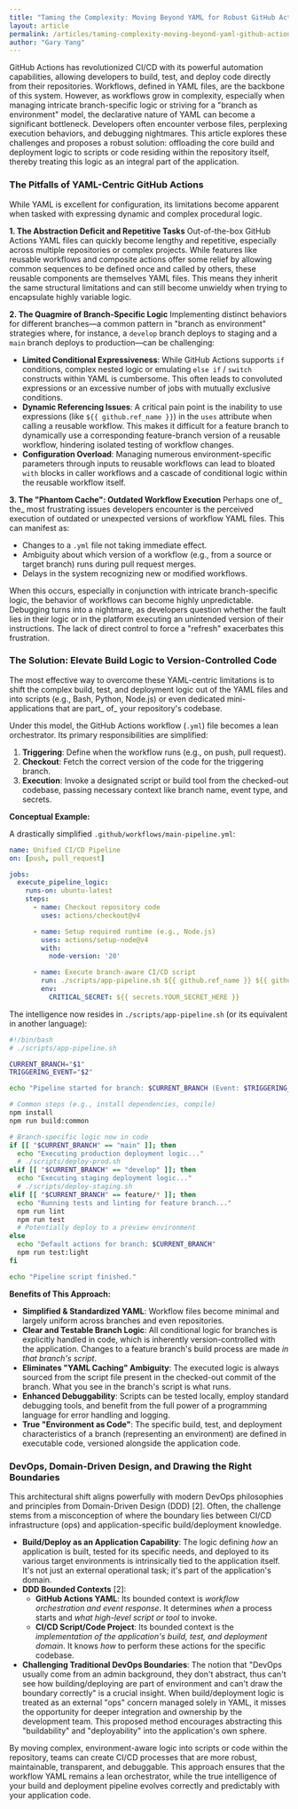 ```yaml
---
title: "Taming the Complexity: Moving Beyond YAML for Robust GitHub Actions Workflows"
layout: article
permalink: /articles/taming-complexity-moving-beyond-yaml-github-actions/
author: "Gary Yang"
---
```


GitHub Actions has revolutionized CI/CD with its powerful automation capabilities, allowing developers to build, test, and deploy code directly from their repositories. Workflows, defined in YAML files, are the backbone of this system. However, as workflows grow in complexity, especially when managing intricate branch-specific logic or striving for a "branch as environment" model, the declarative nature of YAML can become a significant bottleneck. Developers often encounter verbose files, perplexing execution behaviors, and debugging nightmares. This article explores these challenges and proposes a robust solution: offloading the core build and deployment logic to scripts or code residing within the repository itself, thereby treating this logic as an integral part of the application.

### The Pitfalls of YAML-Centric GitHub Actions

While YAML is excellent for configuration, its limitations become apparent when tasked with expressing dynamic and complex procedural logic.

**1. The Abstraction Deficit and Repetitive Tasks**
Out-of-the-box GitHub Actions YAML files can quickly become lengthy and repetitive, especially across multiple repositories or complex projects. While features like reusable workflows and composite actions offer some relief by allowing common sequences to be defined once and called by others, these reusable components are themselves YAML files. This means they inherit the same structural limitations and can still become unwieldy when trying to encapsulate highly variable logic.

**2. The Quagmire of Branch-Specific Logic**
Implementing distinct behaviors for different branches—a common pattern in "branch as environment" strategies where, for instance, a `develop` branch deploys to staging and a `main` branch deploys to production—can be challenging:
*   **Limited Conditional Expressiveness**: While GitHub Actions supports `if` conditions, complex nested logic or emulating `else if` / `switch` constructs within YAML is cumbersome. This often leads to convoluted expressions or an excessive number of jobs with mutually exclusive conditions.
*   **Dynamic Referencing Issues**: A critical pain point is the inability to use expressions (like `${{ github.ref_name }}`) in the `uses` attribute when calling a reusable workflow. This makes it difficult for a feature branch to dynamically use a corresponding feature-branch version of a reusable workflow, hindering isolated testing of workflow changes.
*   **Configuration Overload**: Managing numerous environment-specific parameters through inputs to reusable workflows can lead to bloated `with` blocks in caller workflows and a cascade of conditional logic within the reusable workflow itself.

**3. The "Phantom Cache": Outdated Workflow Execution**
Perhaps one of_ the_ most frustrating issues developers encounter is the perceived execution of outdated or unexpected versions of workflow YAML files. This can manifest as:
*   Changes to a `.yml` file not taking immediate effect.
*   Ambiguity about which version of a workflow (e.g., from a source or target branch) runs during pull request merges.
*   Delays in the system recognizing new or modified workflows.

When this occurs, especially in conjunction with intricate branch-specific logic, the behavior of workflows can become highly unpredictable. Debugging turns into a nightmare, as developers question whether the fault lies in their logic or in the platform executing an unintended version of their instructions. The lack of direct control to force a "refresh" exacerbates this frustration.

### The Solution: Elevate Build Logic to Version-Controlled Code

The most effective way to overcome these YAML-centric limitations is to shift the complex build, test, and deployment logic out of the YAML files and into scripts (e.g., Bash, Python, Node.js) or even dedicated mini-applications that are part_ of_ your repository's codebase.

Under this model, the GitHub Actions workflow (`.yml`) file becomes a lean orchestrator. Its primary responsibilities are simplified:
1.  **Triggering**: Define when the workflow runs (e.g., on push, pull request).
2.  **Checkout**: Fetch the correct version of the code for the triggering branch.
3.  **Execution**: Invoke a designated script or build tool from the checked-out codebase, passing necessary context like branch name, event type, and secrets.

**Conceptual Example:**

A drastically simplified `.github/workflows/main-pipeline.yml`:
```yaml
name: Unified CI/CD Pipeline
on: [push, pull_request]

jobs:
  execute_pipeline_logic:
    runs-on: ubuntu-latest
    steps:
      - name: Checkout repository code
        uses: actions/checkout@v4

      - name: Setup required runtime (e.g., Node.js)
        uses: actions/setup-node@v4
        with:
          node-version: '20'

      - name: Execute branch-aware CI/CD script
        run: ./scripts/app-pipeline.sh ${{ github.ref_name }} ${{ github.event_name }}
        env:
          CRITICAL_SECRET: ${{ secrets.YOUR_SECRET_HERE }}
```

The intelligence now resides in `./scripts/app-pipeline.sh` (or its equivalent in another language):
```bash
#!/bin/bash
# ./scripts/app-pipeline.sh

CURRENT_BRANCH="$1"
TRIGGERING_EVENT="$2"

echo "Pipeline started for branch: $CURRENT_BRANCH (Event: $TRIGGERING_EVENT)"

# Common steps (e.g., install dependencies, compile)
npm install
npm run build:common

# Branch-specific logic now in code
if [[ "$CURRENT_BRANCH" == "main" ]]; then
  echo "Executing production deployment logic..."
  # ./scripts/deploy-prod.sh
elif [[ "$CURRENT_BRANCH" == "develop" ]]; then
  echo "Executing staging deployment logic..."
  # ./scripts/deploy-staging.sh
elif [[ "$CURRENT_BRANCH" == feature/* ]]; then
  echo "Running tests and linting for feature branch..."
  npm run lint
  npm run test
  # Potentially deploy to a preview environment
else
  echo "Default actions for branch: $CURRENT_BRANCH"
  npm run test:light
fi

echo "Pipeline script finished."
```

**Benefits of This Approach:**
*   **Simplified & Standardized YAML**: Workflow files become minimal and largely uniform across branches and even repositories.
*   **Clear and Testable Branch Logic**: All conditional logic for branches is explicitly handled in code, which is inherently version-controlled with the application. Changes to a feature branch's build process are made *in that branch's script*.
*   **Eliminates "YAML Caching" Ambiguity**: The executed logic is always sourced from the script file present in the checked-out commit of the branch. What you see in the branch's script is what runs.
*   **Enhanced Debuggability**: Scripts can be tested locally, employ standard debugging tools, and benefit from the full power of a programming language for error handling and logging.
*   **True "Environment as Code"**: The specific build, test, and deployment characteristics of a branch (representing an environment) are defined in executable code, versioned alongside the application code.

### DevOps, Domain-Driven Design, and Drawing the Right Boundaries

This architectural shift aligns powerfully with modern DevOps philosophies and principles from Domain-Driven Design (DDD) [2]. Often, the challenge stems from a misconception of where the boundary lies between CI/CD infrastructure (ops) and application-specific build/deployment knowledge.

*   **Build/Deploy as an Application Capability**: The logic defining *how* an application is built, tested for its specific needs, and deployed to its various target environments is intrinsically tied to the application itself. It's not just an external operational task; it's part of the application's domain.
*   **DDD Bounded Contexts** [2]:
    *   **GitHub Actions YAML**: Its bounded context is *workflow orchestration and event response*. It determines *when* a process starts and *what high-level script or tool* to invoke.
    *   **CI/CD Script/Code Project**: Its bounded context is the *implementation of the application's build, test, and deployment domain*. It knows *how* to perform these actions for the specific codebase.
*   **Challenging Traditional DevOps Boundaries**: The notion that "DevOps usually come from an admin background, they don't abstract, thus can't see how building/deploying are part of environment and can't draw the boundary correctly" is a crucial insight. When build/deployment logic is treated as an external "ops" concern managed solely in YAML, it misses the opportunity for deeper integration and ownership by the development team. This proposed method encourages abstracting this "buildability" and "deployability" into the application's own sphere.

By moving complex, environment-aware logic into scripts or code within the repository, teams can create CI/CD processes that are more robust, maintainable, transparent, and debuggable. This approach ensures that the workflow YAML remains a lean orchestrator, while the true intelligence of your build and deployment pipeline evolves correctly and predictably with your application code.
